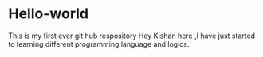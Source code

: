 # Hello-world
This is my first ever git hub respository
Hey Kishan here ,I have just started to learning different programming language and logics.
